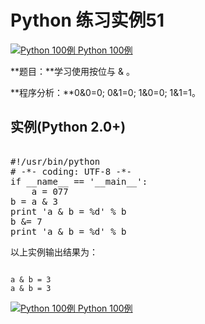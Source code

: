 Python 练习实例51
=============

 [![Python 100例](../images/up.gif)
 Python 100例](python-100-examples.html)


 **题目：**学习使用按位与 & 。

 **程序分析：**0&0=0; 0&1=0; 1&0=0; 1&1=1。

  实例(Python 2.0+)
---------------

 <pre>

#!/usr/bin/python
# -*- coding: UTF-8 -*-
if __name__ == '__main__':
    a = 077
b = a & 3
print 'a & b = %d' % b
b &= 7
print 'a & b = %d' % b
</pre>

  以上实例输出结果为：

 
```

a & b = 3
a & b = 3

```

 [![Python 100例](../images/up.gif)
 Python 100例](python-100-examples.html)